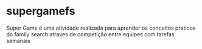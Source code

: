 # supergamefs
Super Game é uma atividade realizada para aprender os conceitos praticos do family search atraves de competição entre equipes com tarefas semanais
